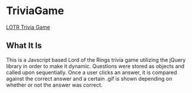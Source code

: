 # TriviaGame

[LOTR Trivia Game](https://cbanaszak133.github.io/TriviaGame/)

## What It Is

This is a Javscript based Lord of the Rings trivia game utilizing the jQuery library in order to make it dynamic. 
Questions were stored as objects and called upon sequentially. Once a user clicks an answer, it is compared against
the correct answer and a certain .gif is shown depending on whether or not the answer was correct.
